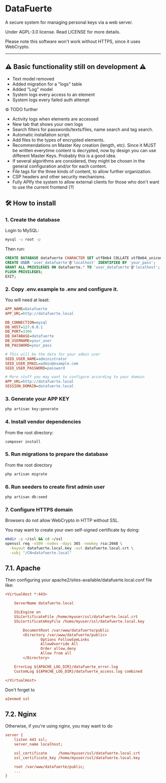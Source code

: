 # DataFuerte

A secure system for managing personal keys via a web server.

Under AGPL-3.0 license. Read LICENSE for more details.


Please note this software won't work without HTTPS, since it uses WebCrypto.

---
⚠️ **Basic functionality still on development** ⚠️
---

- Text model removed
- Added migration for a "logs" table
- Added "Log" model
- System logs every access to an element
- System logs every failed auth attempt

⚙️ TODO further

* Activity logs when elements are accessed
* New tab that shows your own logs
* Search filters for passwords/texts/files, name search and tag search.
* Automatic installation script.
* Add files to the types of encrypted elements.
* Recommendations on Master Key creation (length, etc). Since it MUST be written everytime content is decrypted, now by design you can use different Master Keys. Probably this is a good idea.
* If several algorithms are considered, they might be chosen in the general configuration and/or for each content.
* File tags for the three kinds of content, to allow further organization.
* CSP headers and other security mechanisms.
* Fully APIfy the system to allow external clients for those who don't want to use the current frontend (?)



## 🛠 How to install

### 1. Create the database

Login to MySQL:

```bash
mysql -u root -p
```
Then run:

```sql
CREATE DATABASE datafuerte CHARACTER SET utf8mb4 COLLATE utf8mb4_unicode_ci;
CREATE USER 'user_datafuerte'@'localhost' IDENTIFIED BY 'your_pass';
GRANT ALL PRIVILEGES ON datafuerte.* TO 'user_datafuerte'@'localhost';
FLUSH PRIVILEGES;
EXIT;
```


### 2. Copy .env.example to .env and configure it.

You will need at least:

```ini
APP_NAME=Datafuerte
APP_URL=http://datafuerte.local

DB_CONNECTION=mysql
DB_HOST=127.0.0.1
DB_PORT=3306
DB_DATABASE=datafuerte
DB_USERNAME=your_user
DB_PASSWORD=your_pass

# This will be the data for your admin user
SEED_USER_NAME=administrator
SEED_USER_EMAIL=admin@example.com
SEED_USER_PASSWORD=password

# More stuff you may want to configure according to your domain
APP_URL=http://datafuerte.local
SESSION_DOMAIN=datafuerte.local
```


### 3. Generate your APP KEY

```bash
php artisan key:generate
```


### 4. Install vendor dependencies

From the root directory:

```bash
composer install
```


### 5. Run migrations to prepare the database

From the root directory 

```bash
php artisan migrate
```

### 6. Run seeders to create first admin user

```bash
php artisan db:seed
```


### 7. Configure HTTPS domain

Browsers do not allow WebCrypto in HTTP without SSL.

You may want to create your own self-signed certificate by doing:

```bash
mkdir -p ~/ssl && cd ~/ssl
openssl req -x509 -nodes -days 365 -newkey rsa:2048 \
  -keyout datafuerte.local.key -out datafuerte.local.crt \
  -subj "/CN=datafuerte.local"
```

## 7.1. Apache

Then configuring your apache2/sites-available/datafuerte.local.conf file like:

```ini
<VirtualHost *:443>

    ServerName datafuerte.local

    SSLEngine on
    SSLCertificateFile /home/myuser/ssl/datafuerte.local.crt
    SSLCertificateKeyFile /home/myuser/ssl/datafuerte.local.key

        DocumentRoot /var/www/datafuerte/public
        <Directory /var/www/datafuerte/public>
                Options FollowSymLinks
                AllowOverride All
                Order allow,deny
                Allow from all
        </Directory>

    ErrorLog ${APACHE_LOG_DIR}/datafuerte_error.log
    CustomLog ${APACHE_LOG_DIR}/datafuerte_access.log combined

</VirtualHost>
```

Don't forget to 

```ini
a2enmod ssl
```

## 7.2. Nginx

Otherwise, if you're using nginx, you may want to do

```ini
server {
    listen 443 ssl;
    server_name localhost;

    ssl_certificate     /home/myuser/ssl/datafuerte.local.crt
    ssl_certificate_key /home/myuser/ssl/datafuerte.local.key

    root /var/www/datafuerte/public;
    ...
}
```